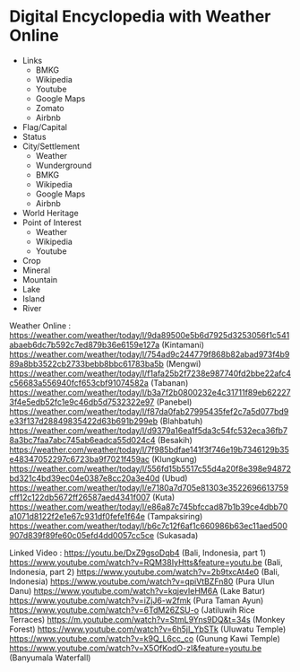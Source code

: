 # Digital Encyclopedia with Weather Online


- Links
	- BMKG
	- Wikipedia
	- Youtube
	- Google Maps
	- Zomato
	- Airbnb
- Flag/Capital
- Status
- City/Settlement
	- Weather
	- Wunderground
	- BMKG
	- Wikipedia
	- Google Maps
	- Airbnb
- World Heritage
- Point of Interest
	- Weather
	- Wikipedia
	- Youtube
- Crop
- Mineral
- Mountain
- Lake
- Island
- River

Weather Online	:
	https://weather.com/weather/today/l/9da89500e5b6d7925d3253056f1c541abaeb6dc7b592c7ed879b36e6159e127a (Kintamani)
	https://weather.com/weather/today/l/754ad9c244779f868b82abad973f4b989a8bb3522cb2733bebb8bbc61783ba5b (Mengwi)
	https://weather.com/weather/today/l/f1afa25b2f7238e987740fd2bbe22afc4c56683a556940fcf653cbf91074582a (Tabanan)
	https://weather.com/weather/today/l/b3a7f2b0800232e4c31711f89eb622273f4e5edb52fc1e9c46db5d7532322e97 (Panebel)
	https://weather.com/weather/today/l/f87da0fab27995435fef2c7a5d077bd9e33f137d28849835422d63b691b299eb (Blahbatuh)
	https://weather.com/weather/today/l/d9379a16ea1f5da3c54fc532eca36fb78a3bc7faa7abc745ab6eadca55d024c4 (Besakih)
	https://weather.com/weather/today/l/7f985bdfae141f3f746e19b7346129b35e48347052297c6723ba9f7021f459ac (Klungkung)
	https://weather.com/weather/today/l/556fd15b5517c55d4a20f8e398e94872bd321c4bd39ec04e0387e8cc20a3e40d (Ubud)
	https://weather.com/weather/today/l/e7180a7d705e81303e3522696613759cff12c122db5672ff26587aed4341f007 (Kuta)
	https://weather.com/weather/today/l/e86a87c745bfccad87b1b39ce4dbb70a1071d8122f2e1e67c931df0fefe1f64e (Tampaksiring)
	https://weather.com/weather/today/l/b6c7c12f6af1c660986b63ec11aed500907d839f89fe60c05efd4dd0057cc5ce (Sukasada)

Linked Video 	:
        https://youtu.be/DxZ9gsoDqb4 (Bali, Indonesia, part 1)
	https://www.youtube.com/watch?v=RQM38IyHtts&feature=youtu.be (Bali, Indonesia, part 2)
	https://www.youtube.com/watch?v=2b9txcAt4e0 (Bali, Indonesia)
	https://www.youtube.com/watch?v=qpiVtBZFn80 (Pura Ulun Danu)
	https://www.youtube.com/watch?v=kqjevIeHM6A (Lake Batur)
	https://www.youtube.com/watch?v=iZjJ6-w2fmk (Pura Taman Ayun)
	https://www.youtube.com/watch?v=6TdM26ZSU-o (Jatiluwih Rice Terraces)
        https://m.youtube.com/watch?v=StmL9Yns9DQ&t=34s (Monkey Forest)
	https://www.youtube.com/watch?v=6h5jI_YbSTk (Uluwatu Temple)
	https://www.youtube.com/watch?v=k9Q_L6cc_co (Gunung Kawi Temple)
	https://www.youtube.com/watch?v=X5OfKodO-zI&feature=youtu.be (Banyumala Waterfall)
	
